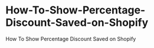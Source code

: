 # How-To-Show-Percentage-Discount-Saved-on-Shopify
How To Show Percentage Discount Saved on Shopify
